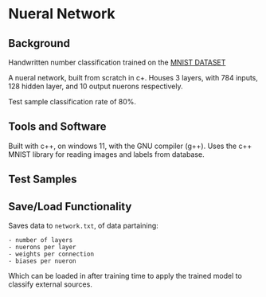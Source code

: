 # Nueral Network

## Background

Handwritten number classification trained on the [MNIST DATASET](https://en.wikipedia.org/wiki/MNIST_database)

A nueral network, built from scratch in c+.
Houses 3 layers, with 784 inputs, 128 hidden layer, and 10 output nuerons respectively.

Test sample classification rate of 80%.

## Tools and Software

Built with c++, on windows 11, with the GNU compiler (g++).
Uses the c++ MNIST library for reading images and labels from database.

## Test Samples


## Save/Load Functionality

Saves data to ```network.txt```, of data partaining:

    - number of layers
    - nuerons per layer
    - weights per connection
    - biases per nueron

Which can be loaded in after training time to apply the trained model to classify external sources.